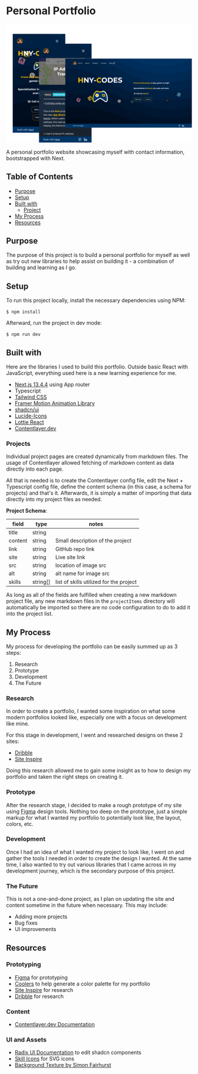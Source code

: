 # Personal Portfolio

![](/public/screenshots/portfolio.png)

A personal portfolio website showcasing myself with contact information, bootstrapped with Next.

## Table of Contents

- [Purpose](#purpose)
- [Setup](#setup)
- [Built with](#built-with)
  - [Project](#projects)
- [My Process](#my-process)
- [Resources](#resources)

## Purpose

The purpose of this project is to build a personal portfolio for myself as well as try out new libraries to help assist on building it - a combination of building and learning as I go.

## Setup

To run this project locally, install the necessary dependencies using NPM:

```
$ npm install
```

Afterward, run the project in dev mode:

```
$ npm run dev
```

## Built with

Here are the libraries I used to build this portfolio. Outside basic React with JavaScript, everything used here is a new learning experience for me.

- [Next.js 13.4.4](https://nextjs.org/) using App router
- Typescript
- [Tailwind CSS](https://tailwindcss.com/)
- [Framer Motion Animation Library](https://www.framer.com/motion/)
- [shadcn/ui](https://ui.shadcn.com/)
- [Lucide-Icons](https://lucide.dev/)
- [Lottie React](https://lottiereact.com/)
- [Contentlayer.dev](https://contentlayer.dev/)

### Projects

Individual project pages are created dynamically from markdown files. The usage of Contentlayer allowed fetching of markdown content as data directly into each page.

All that is needed is to create the Contentlayer config file, edit the Next + Typescript config file, define the content schema (in this case, a schema for projects) and that's it. Afterwards, it is simply a matter of importing that data directly into my project files as needed.

**Project Schema**:

| field   | type     | notes                                   |
| ------- | -------- | --------------------------------------- |
| title   | string   |                                         |
| content | string   | Small description of the project        |
| link    | string   | GitHub repo link                        |
| site    | string   | Live site link                          |
| src     | string   | location of image src                   |
| alt     | string   | alt name for image src                  |
| skills  | string[] | list of skills utilized for the project |

As long as all of the fields are fulfilled when creating a new markdown project file, any new markdown files in the `projectItems` directory will automatically be imported so there are no code configuration to do to add it into the project list.

## My Process

My process for developing the portfolio can be easily summed up as 3 steps:

1. Research
2. Prototype
3. Development
4. The Future

### Research

In order to create a portfolio, I wanted some inspiration on what some modern portfolios looked like, especially one with a focus on development like mine.

For this stage in development, I went and researched designs on these 2 sites:

- [Dribble](https://dribbble.com/)
- [Site Inspire](https://www.siteinspire.com/)

Doing this research allowed me to gain some insight as to how to design my portfolio and taken the right steps on creating it.

### Prototype

After the research stage, I decided to make a rough prototype of my site using [Figma](https://www.figma.com/) design tools. Nothing too deep on the prototype, just a simple markup for what I wanted my portfolio to potentially look like, the layout, colors, etc.

### Development

Once I had an idea of what I wanted my project to look like, I went on and gather the tools I needed in order to create the design I wanted. At the same time, I also wanted to try out various libraries that I came across in my development journey, which is the secondary purpose of this project.

### The Future

This is not a one-and-done project, as I plan on updating the site and content sometime in the future when necessary. This may include:

- Adding more projects
- Bug fixes
- UI improvements

## Resources

### Prototyping

- [Figma](https://www.figma.com/) for prototyping
- [Coolers](https://coolors.co/) to help generate a color palette for my portfolio
- [Site Inspire](https://www.siteinspire.com/) for research
- [Dribble](https://dribbble.com/) for research

### Content

- [Contentlayer.dev Documentation](https://contentlayer.dev/docs/getting-started-cddd76b7)

### UI and Assets

- [Radix UI Documentation](https://www.radix-ui.com/docs/primitives/overview/introduction) to edit shadcn components
- [Skill Icons](https://skillicons.dev/) for SVG icons
- [Background Texture by Simon Fairhurst](https://www.figma.com/community/file/1184852075345917340)
